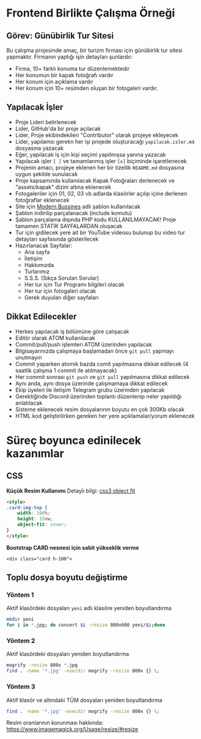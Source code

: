 # Frontend Birlikte Çalışma Örneği

## Görev: Günübirlik Tur Sitesi

Bu çalışma projesinde amaç, bir turizm firması için günübirlik tur sitesi yapmaktır. Firmanın yaptığı işin detayları şunlardır:
- Firma, 10+ farklı konuma tur düzenlemektedir
- Her konumun bir kapak fotoğrafı vardır
- Her konum için açıklama vardır
- Her konum için 10+ resimden oluşan bir fotogaleri vardır.


## Yapılacak İşler
- Proje Lideri belirlenecek
- Lider, GitHub'da bir proje açılacak
- Lider, Proje ekibindekileri "Contributor" olarak projeye ekleyecek
- Lider, yapılamsı gerekn her işi projede oluşturacağı `yapilacak.isler.md` dosyasına yazacak
- Eğer, yapılacak iş için kişi seçimi yapılmışsa yanına yazacak
- Yapılacak işler `[ ]` ve tamamlanmış işler  `[x]` biçiminde işaretlenecek
- Projenin amacı, projeye eklenen her bir özellik `README.md` dosyasına uygun şekilde sunulacak
- Proje kapsamında kullanılacak Kapak Fotoğraları derlenecek ve "assets/kapak" dizini altına eklenecek
- Fotogaleriler için 01, 02, 03 vb adlarda klasörler açılıp içine derlenen fotoğraflar eklenecek
- Site için [Modern Bussines](https://startbootstrap.com/templates/modern-business/) adlı şablon kullanılacak
- Şablon indirilip parçalanacak (include komutu)
- Şablon parçalama dışında PHP kodu KULLANILMAYACAK! Proje tamamen STATİK SAYFALARDAN oluşacak
- Tur için gidilecek yere ait bir YouTube videosu bulunup bu video tur detayları sayfasında gösterilecek
- Hazırlanacak Sayfalar:
  - Ana sayfa
  - İletişim
  - Hakkımızda
  - Turlarımız
  - S.S.S. (Sıkça Sorulan Sorular)
  - Her tur için Tur Programı bilgileri olacak
  - Her tur için fotogaleri olacak
  - Gerek duyulan diğer sayfaları


## Dikkat Edilecekler
- Herkes yapılacak iş bölümüne göre çalışacak
- Editör olarak ATOM kullanılacak
- Commit/pull/push işlemleri ATOM üzerinden yapılacak
- Bilgisayarınızda çalışmaya başlamadan önce `git pull` yapmayı unutmayın
- Commit yaparken atomik bazda comit yapılmasına dikkat edilecek (4 saatlik çalışma 1 commit ile atılmayacak)
- Her commit sonrası `git push` ve `git pull` yapılmasına dikkat edilecek
- Aynı anda, aynı dosya üzerinde çalışmamaya dikkat edilecek
- Ekip üyeleri ile iletişim Telegram grubu üzerinden yapılacak
- Gerektiğinde Discord üzerinden toplantı düzenlenip neler yapıldığı anlatılacak
- Sisteme eklenecek resim dosyalarının boyutu en çok 300Kb olacak
- HTML kod geliştirilirken gereken her yere açıklamalar/yorum eklenecek


# Süreç boyunca edinilecek kazanımlar
## CSS
**Küçük Resim Kullanımı** Detaylı bilgi: [css3 object fit](https://www.w3schools.com/css/css3_object-fit.asp)
```html
<style>
.card-img-top {
    width: 100%;
    height: 15vw;
    object-fit: cover;
}  
</style>
```

**Bootstrap CARD nesnesi için sabit yükseklik verme**
```HTMK
<div class="card h-100">
```

## Toplu dosya boyutu değiştirme
### Yöntem 1

Aktif klasördeki dosyaları `yeni` adlı klasöre yeniden boyutlandırma

```BASH
mkdir yeni
for i in *.jpg; do convert $i -resize 800x600 yeni/$i;done
```
### Yöntem 2
Aktif klasördeki dosyaları yeniden boyutlandırma

```BASH
mogrify -resize 800x *.jpg
find . -name '*.jpg' -execdir mogrify -resize 800x {} \;
```

### Yöntem 3
Aktif klasör ve altındaki TÜM dosyaları yeniden boyutlandırma

```BASH
find . -name '*.jpg' -execdir mogrify -resize 800x {} \;
```

Resim oranlarının korunması hakkında: https://www.imagemagick.org/Usage/resize/#resize





